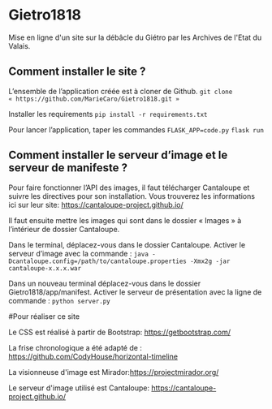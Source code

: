 # Gietro1818
Mise en ligne d'un site sur la débâcle du Giétro par les Archives de l'Etat du Valais.


## Comment installer le site ?

L’ensemble de l’application créée est à cloner de Github.
`git clone « https://github.com/MarieCaro/Gietro1818.git »`

Installer les requirements
`pip install -r requirements.txt`

Pour lancer l’application, taper les commandes
```FLASK_APP=code.py```
```flask run```

## Comment installer le serveur d’image et le serveur de manifeste ?

Pour faire fonctionner l’API des images, il faut télécharger Cantaloupe et suivre les directives pour son installation. Vous trouverez les informations ici sur leur site: https://cantaloupe-project.github.io/

Il faut ensuite mettre les images qui sont dans le dossier « Images » à l’intérieur de dossier Cantaloupe.

Dans le terminal, déplacez-vous dans le dossier Cantaloupe.
Activer le serveur d’image avec la commande :
`java -Dcantaloupe.config=/path/to/cantaloupe.properties -Xmx2g -jar cantaloupe-x.x.x.war`

Dans un nouveau terminal déplacez-vous dans le dossier Gietro1818/app/manifest.
Activer le serveur de présentation avec la ligne de commande :
`python server.py`

#Pour réaliser ce site

Le CSS est réalisé à partir de Bootstrap: https://getbootstrap.com/

La frise chronologique a été adapté de : https://github.com/CodyHouse/horizontal-timeline

La visionneuse d'image est Mirador:https://projectmirador.org/

Le serveur d'image utilisé est Cantaloupe: https://cantaloupe-project.github.io/

